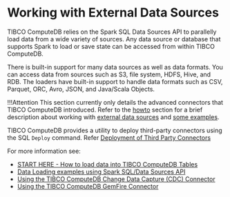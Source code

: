 # Working with External Data Sources

TIBCO ComputeDB relies on the Spark SQL Data Sources API to parallelly load data from a wide variety of sources. Any data source or database that supports Spark to load or save state can be accessed from within TIBCO ComputeDB. 

There is built-in support for many data sources as well as data formats. You can access data from sources such as S3, file system, HDFS, Hive, and RDB. The loaders have built-in support to handle data formats such as CSV, Parquet, ORC, Avro, JSON, and Java/Scala Objects.

!!!Attention
	This section currently only details the advanced connectors that TIBCO ComputeDB introduced. Refer to the [howto](../howto.md) section for a brief description about working with [external data sources](../howto/load_data_into_snappydata_tables.md) and [some examples](../howto/load_data_from_external_data_stores.md). 

TIBCO ComputeDB provides a utility to deploy third-party connectors using the SQL `Deploy` command. Refer [Deployment of Third Party Connectors](/connectors/deployment_dependency_jar.md)

For more information see:

* [START HERE - How to load data into TIBCO ComputeDB Tables](../howto/load_data_into_snappydata_tables.md)
* [Data Loading examples using Spark SQL/Data Sources API](../howto/load_data_from_external_data_stores.md)
* [Using the TIBCO ComputeDB Change Data Capture (CDC) Connector](cdc_connector.md)
* [Using the TIBCO ComputeDB GemFire Connector](gemfire_connector.md)

